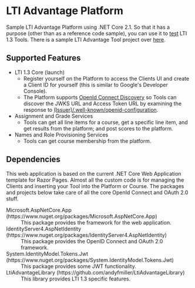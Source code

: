 # LTI Advantage Platform

Sample LTI Advantage Platform using .NET Core 2.1. So that it has a purpose (other than as a reference code sample), you can use it to [test](https://advantageplatform.azurewebsites.net/) LTI 1.3 Tools. There is a sample LTI Advantage Tool project over [here](https://github.com/andyfmiller/LtiAdvantageTool).

## Supported Features

- LTI 1.3 Core (launch)
   - Register yourself on the Platform to access the Clients UI and create a Client ID for yourself (this is similar to Google's Developer Console).
   - The Platform supports [OpenId Connect Discovery](https://openid.net/specs/openid-connect-discovery-1_0.html) so Tools can discover the JWKS URL and Access Token URL by examining the response to [(Issuer)/.well-known/openid-configuration](https://advantageplatform.azurewebsites.net/.well-known/openid-configuration).
- Assignment and Grade Services
   - Tools can get all line items for a course, get a specific line item, and get results from the platform; and post scores to the platform.
- Names and Role Provisioning Services
   - Tools can get course membership from the platform.

## Dependencies

This web application is based on the current .NET Core Web Application template for Razor Pages.
Almost all the custom code is for managing the Clients and inserting your Tool into the Platform or Course.
The packages and projects below take care of all the core OpenId Connect and OAuth 2.0 stuff.

<dl>
  <dt>Microsoft.AspNetCore.App (https://www.nuget.org/packages/Microsoft.AspNetCore.App)</dt>
  <dd>This package provides the framework for the web application.</dd>
  <dt>IdentityServer4.AspNetIdentity (https://www.nuget.org/packages/IdentityServer4.AspNetIdentity)</dt>
  <dd>This package provides the OpenID Connect and OAuth 2.0 framework.</dd>
  <dt>System.IdentityModel.Tokens.Jwt (https://www.nuget.org/packages/System.IdentityModel.Tokens.Jwt)</dt>
  <dd>This package provides some JWT functionality.</dd>
  <dt>LtiAdvantageLibrary (https://github.com/andyfmiller/LtiAdvantageLibrary)</dt>
  <dd>This library provides LTI 1.3 specific features.</dd>
</dl>
